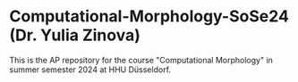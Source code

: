 # Computational-Morphology-SoSe24 (Dr. Yulia Zinova)
This is the AP repository for the course "Computational Morphology" in summer semester 2024 at HHU Düsseldorf. 

